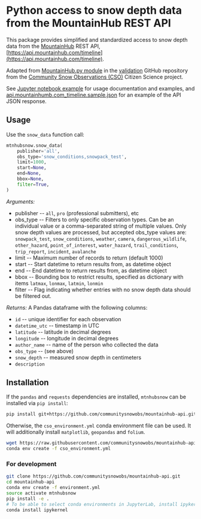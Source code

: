 # Python access to snow depth data from the MountainHub REST API

This package provides simplified and standardized access to snow depth data from the 
[MountainHub](https://about.mountainhub.com/) REST API, 
[https://api.mountainhub.com/timeline](https://api.mountainhub.com/timeline).

Adapted from [MountainHub.py module](https://github.com/communitysnowobs/validation/blob/master/validation/MountainHub.py) 
in the [validation](https://github.com/communitysnowobs/validation) GitHub repository from the 
[Community Snow Observations (CSO)](http://communitysnowobs.org/) Citizen Science project.

See [Jupyter notebook example](https://github.com/communitysnowobs/mountainhub-api/blob/master/notebooks/AlaskaRequest_withFoliumMap.ipynb) 
for usage documentation and examples, 
and [api.mountainhumb.com_timeline.sample.json](api.mountainhumb.com_timeline.sample.json) 
for an example of the API JSON response.

## Usage

Use the `snow_data` function call:

```python
mtnhubsnow.snow_data(
    publisher='all',
    obs_type='snow_conditions,snowpack_test',
    limit=1000,
    start=None,
    end=None,
    bbox=None,
    filter=True,
)
```

*Arguments:*
- publisher -- `all`, `pro` (professional submitters), etc
- obs_type -- Filters to only specific observation types. Can be an individual value or a comma-separated string of multiple values. Only snow depth values are processed, but accepted obs_type values are: `snowpack_test`, `snow_conditions`, `weather`, `camera`, `dangerous_wildlife`, `other_hazard`, `point_of_interest`, `water_hazard`, `trail_conditions`, `trip_report`, `incident`, `avalanche`
- limit -- Maximum number of records to return (default 1000)
- start -- Start datetime to return results from, as datetime object
- end -- End datetime to return results from, as datetime object
- bbox -- Bounding box to restrict results, specified as dictionary with items `latmax`, `lonmax`, `latmin`, `lonmin`
- filter -- Flag indicating whether entries with no snow depth data should be filtered out.

*Returns:* 
A Pandas dataframe with the following columns:
- `id` -- unique identifier for each observation
- `datetime_utc` -- timestamp in UTC
- `latitude` -- latitude in decimal degrees
- `longitude` -- longitude in decimal degrees
- `author_name` -- name of the person who collected the data
- `obs_type` -- (see above)
- `snow_depth` -- measured snow depth in centimeters
- `description`

## Installation 

If the `pandas` and `requests` dependencies are installed, `mtnhubsnow` can be installed via `pip install`:
```bash
pip install git+https://github.com/communitysnowobs/mountainhub-api.git
``` 

Otherwise, the `cso_environment.yml` conda environment file can be used. It will additionally install 
`matplotlib`, `geopandas` and `folium`.
```bash
wget https://raw.githubusercontent.com/communitysnowobs/mountainhub-api/master/cso_environment.yml
conda env create -f cso_environment.yml
```

### For development

```bash
git clone https://github.com/communitysnowobs/mountainhub-api.git
cd mountainhub-api
conda env create -f environment.yml
source activate mtnhubsnow
pip install -e .
# To be able to select conda environments in JupyterLab, install ipykernel
conda install ipykernel
```
